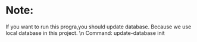 # Note:

If you want to run this progra,you should update database. Because we use local database in this project. \n
Command: update-database init
